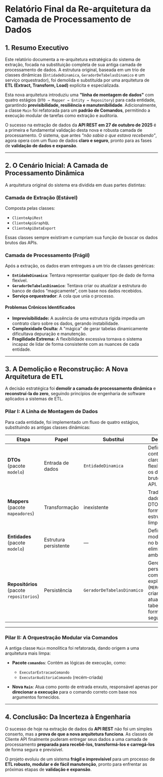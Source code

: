 # Relatório Final da Re-arquitetura da Camada de Processamento de Dados

## 1. Resumo Executivo

Este relatório documenta a re-arquitetura estratégica do sistema de extração, focada na substituição completa de sua antiga camada de processamento de dados.
A estrutura original, baseada em um trio de classes dinâmicas (`EntidadeDinamica`, `GeradorDeTabelasDinamico` e um serviço orquestrador), foi demolida e substituída por uma arquitetura de **ETL (Extract, Transform, Load)** explícita e especializada.

Esta nova arquitetura introduziu uma **"linha de montagem de dados"** com quatro estágios (`DTO → Mapper → Entity → Repository`) para cada entidade, garantindo **previsibilidade, resiliência e manutenibilidade**.
Adicionalmente, a classe `Main` foi refatorada para um **padrão de Comandos**, permitindo a execução modular de tarefas como extração e auditoria.

O sucesso na extração de dados da **API REST em 27 de outubro de 2025** é a primeira e fundamental validação desta nova e robusta camada de processamento.
O sistema, que antes *"não sabia o que estava recebendo"*, agora opera com um fluxo de dados **claro e seguro**, pronto para as fases de **validação de dados e expansão**.

---

## 2. O Cenário Inicial: A Camada de Processamento Dinâmica

A arquitetura original do sistema era dividida em duas partes distintas:

### **Camada de Extração (Estável)**

Composta pelas classes:

* `ClienteApiRest`
* `ClienteApiGraphQL`
* `ClienteApiDataExport`

Essas classes sempre existiram e cumpriam sua função de buscar os dados brutos das APIs.

### **Camada de Processamento (Frágil)**

Após a extração, os dados eram entregues a um trio de classes genéricas:

* **`EntidadeDinamica`**: Tentava representar qualquer tipo de dado de forma flexível.
* **`GeradorDeTabelasDinamico`**: Tentava criar ou atualizar a estrutura do banco de dados “magicamente”, com base nos dados recebidos.
* **Serviço orquestrador**: A cola que unia o processo.

#### **Problemas Crônicos Identificados**

* **Imprevisibilidade:** A ausência de uma estrutura rígida impedia um contrato claro sobre os dados, gerando instabilidade.
* **Complexidade Oculta:** A "mágica" de gerar tabelas dinamicamente dificultava depuração e manutenção.
* **Fragilidade Extrema:** A flexibilidade excessiva tornava o sistema incapaz de lidar de forma consistente com as nuances de cada entidade.

---

## 3. A Demolição e Reconstrução: A Nova Arquitetura de ETL

A decisão estratégica foi **demolir a camada de processamento dinâmica** e **reconstruí-la do zero**, seguindo princípios de engenharia de software aplicados a sistemas de ETL.

### **Pilar I: A Linha de Montagem de Dados**

Para cada entidade, foi implementado um fluxo de quatro estágios, substituindo as antigas classes dinâmicas:

| Etapa                                    | Papel                 | Substitui                  | Descrição                                                                                           |
| ---------------------------------------- | --------------------- | -------------------------- | --------------------------------------------------------------------------------------------------- |
| **DTOs** (pacote `modelo`)               | Entrada de dados      | `EntidadeDinamica`         | Define um contrato claro e flexível para os dados brutos da API.                                    |
| **Mappers** (pacote `mapeadores`)        | Transformação         | inexistente                | Traduz os dados do DTO para um formato estruturado e limpo.                                         |
| **Entidades** (pacote `modelo`)          | Estrutura persistente | —                          | Define o modelo exato no banco, eliminando ambiguidade.                                             |
| **Repositórios** (pacote `repositorios`) | Persistência          | `GeradorDeTabelasDinamico` | Gerencia a persistência com SQL explícito (`MERGE`), criando e atualizando tabelas de forma segura. |

---

### **Pilar II: A Orquestração Modular via Comandos**

A antiga classe `Main` monolítica foi refatorada, dando origem a uma arquitetura mais limpa:

* **Pacote `comandos`**:
  Contém as lógicas de execução, como:

  * `ExecutarExtracaoComando`
  * `ExecutarAuditoriaComando` (recém-criada)

* **Nova `Main`**:
  Atua como ponto de entrada enxuto, responsável apenas por **direcionar a execução** para o comando correto com base nos argumentos fornecidos.

---

## 4. Conclusão: Da Incerteza à Engenharia

O sucesso de hoje na extração de dados da **API REST** não foi um simples conserto, mas a **prova de que a nova arquitetura funciona**.
As classes de Cliente API finalmente puderam entregar seus dados a uma camada de processamento **preparada para recebê-los, transformá-los e carregá-los** de forma segura e previsível.

O projeto evoluiu de um sistema **frágil e imprevisível** para um processo de **ETL robusto, modular e de fácil manutenção**, pronto para enfrentar as próximas etapas de **validação e expansão**.